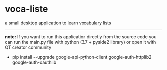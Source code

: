 # voca-liste
  a small desktop application to learn vocabulary lists

---
**note:** If you want to run this application directly from the source code you can run the main.py file with python (3.7 + pyside2 library) or open it with QT creator community
+ pip install --upgrade google-api-python-client google-auth-httplib2 google-auth-oauthlib
